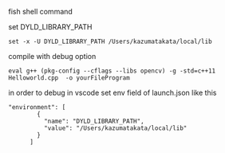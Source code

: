
fish shell command

set DYLD_LIBRARY_PATH
```
set -x -U DYLD_LIBRARY_PATH /Users/kazumatakata/local/lib
```
compile with debug option
```
eval g++ (pkg-config --cflags --libs opencv) -g -std=c++11  Helloworld.cpp  -o yourFileProgram  
```


in order to debug in vscode set env field of launch.json like this 
```
"environment": [
        {
          "name": "DYLD_LIBRARY_PATH",
          "value": "/Users/kazumatakata/local/lib"
        }
      ]
```
